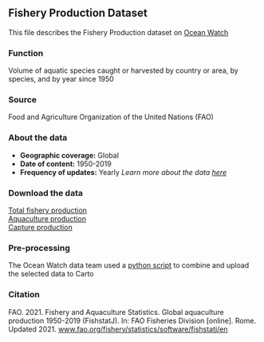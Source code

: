 ## Fishery Production Dataset
This file describes the Fishery Production dataset on [Ocean Watch](oceanwatchdata.org)

### Function
Volume of aquatic species caught or harvested by country or area, by species, and by year since 1950

### Source
Food and Agriculture Organization of the United Nations (FAO)

### About the data
- **Geographic coverage:** Global
- **Date of content:** 1950-2019
- **Frequency of updates:** Yearly 
*Learn more about the data [here](https://www.fao.org/fishery/statistics/)*

### Download the data
[Total fishery production](https://www.fao.org/fishery/statistics/global-production/en) <br/> 
[Aquaculture production](https://www.fao.org/fishery/statistics/global-aquaculture-production/en) <br/>
[Capture production](https://www.fao.org/fishery/statistics/global-capture-production/en) <br/>

### Pre-processing
The Ocean Watch data team used a [python script]() to combine and upload the selected data to Carto

### Citation
FAO. 2021. Fishery and Aquaculture Statistics. Global aquaculture production 1950-2019 (FishstatJ). In: FAO Fisheries Division \[online]. Rome. Updated 2021. www.fao.org/fishery/statistics/software/fishstatj/en
